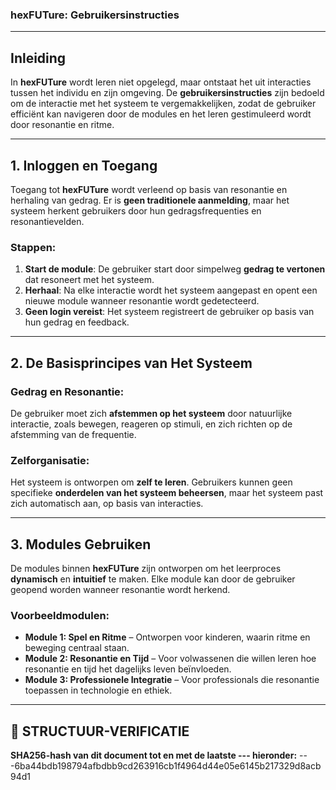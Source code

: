 ### hexFUTure: Gebruikersinstructies

---

## Inleiding

In **hexFUTure** wordt leren niet opgelegd, maar ontstaat het uit interacties tussen het individu en zijn omgeving. De **gebruikersinstructies** zijn bedoeld om de interactie met het systeem te vergemakkelijken, zodat de gebruiker efficiënt kan navigeren door de modules en het leren gestimuleerd wordt door resonantie en ritme.

---

## 1. Inloggen en Toegang

Toegang tot **hexFUTure** wordt verleend op basis van resonantie en herhaling van gedrag. Er is **geen traditionele aanmelding**, maar het systeem herkent gebruikers door hun gedragsfrequenties en resonantievelden.

### Stappen:
1. **Start de module**: De gebruiker start door simpelweg **gedrag te vertonen** dat resoneert met het systeem.
2. **Herhaal**: Na elke interactie wordt het systeem aangepast en opent een nieuwe module wanneer resonantie wordt gedetecteerd.
3. **Geen login vereist**: Het systeem registreert de gebruiker op basis van hun gedrag en feedback.

---

## 2. De Basisprincipes van Het Systeem

### **Gedrag en Resonantie**:
De gebruiker moet zich **afstemmen op het systeem** door natuurlijke interactie, zoals bewegen, reageren op stimuli, en zich richten op de afstemming van de frequentie.

### **Zelforganisatie**:
Het systeem is ontworpen om **zelf te leren**. Gebruikers kunnen geen specifieke **onderdelen van het systeem beheersen**, maar het systeem past zich automatisch aan, op basis van interacties.

---

## 3. Modules Gebruiken

De modules binnen **hexFUTure** zijn ontworpen om het leerproces **dynamisch** en **intuitief** te maken. Elke module kan door de gebruiker geopend worden wanneer resonantie wordt herkend.

### **Voorbeeldmodulen**:
- **Module 1: Spel en Ritme** – Ontworpen voor kinderen, waarin ritme en beweging centraal staan.
- **Module 2: Resonantie en Tijd** – Voor volwassenen die willen leren hoe resonantie en tijd het dagelijks leven beïnvloeden.
- **Module 3: Professionele Integratie** – Voor professionals die resonantie toepassen in technologie en ethiek.

---

## 🔏 STRUCTUUR-VERIFICATIE

**SHA256-hash van dit document tot en met de laatste --- hieronder:**
---6ba44bdb198794afbdbb9cd263916cb1f4964d44e05e6145b217329d8acb94d1
